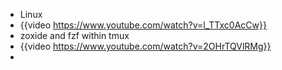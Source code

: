 - Linux
- {{video https://www.youtube.com/watch?v=l_TTxc0AcCw}}
- zoxide and fzf  within tmux
- {{video https://www.youtube.com/watch?v=2OHrTQVlRMg}}
-